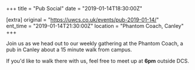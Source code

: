 +++
title = "Pub Social"
date = "2019-01-14T18:30:00Z"

[extra]
original = "https://uwcs.co.uk/events/pub-2019-01-14/"    
ent_time = "2019-01-14T21:30:00Z"
location = "Phantom Coach, Canley"
+++

Join us as we head out to our weekly gathering at the Phantom Coach, a pub in Canley about a 15 minute walk from campus.

If you'd like to walk there with us, feel free to meet up at **6pm** outside DCS.

